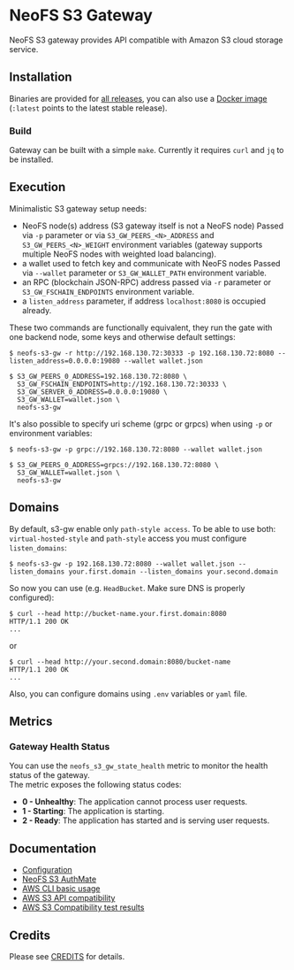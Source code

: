 # NeoFS S3 Gateway

NeoFS S3 gateway provides API compatible with Amazon S3 cloud storage service.

## Installation

Binaries are provided for [all releases](https://github.com/nspcc-dev/neofs-s3-gw/releases),
you can also use a [Docker image](https://hub.docker.com/r/nspccdev/neofs-s3-gw)
(`:latest` points to the latest stable release).

### Build

Gateway can be built with a simple `make`. Currently it requires `curl` and `jq`
to be installed.

## Execution

Minimalistic S3 gateway setup needs:
 * NeoFS node(s) address (S3 gateway itself is not a NeoFS node)
   Passed via `-p` parameter or via `S3_GW_PEERS_<N>_ADDRESS` and
   `S3_GW_PEERS_<N>_WEIGHT` environment variables (gateway supports multiple
   NeoFS nodes with weighted load balancing).
 * a wallet used to fetch key and communicate with NeoFS nodes
   Passed via `--wallet` parameter or `S3_GW_WALLET_PATH` environment variable.
 * an RPC (blockchain JSON-RPC) address passed via `-r` parameter or `S3_GW_FSCHAIN_ENDPOINTS` environment variable.
 * a `listen_address` parameter, if address `localhost:8080` is occupied already.

These two commands are functionally equivalent, they run the gate with one
backend node, some keys and otherwise default settings:
```
$ neofs-s3-gw -r http://192.168.130.72:30333 -p 192.168.130.72:8080 --listen_address=0.0.0.0:19080 --wallet wallet.json

$ S3_GW_PEERS_0_ADDRESS=192.168.130.72:8080 \
  S3_GW_FSCHAIN_ENDPOINTS=http://192.168.130.72:30333 \
  S3_GW_SERVER_0_ADDRESS=0.0.0.0:19080 \
  S3_GW_WALLET=wallet.json \
  neofs-s3-gw
```
It's also possible to specify uri scheme (grpc or grpcs) when using `-p` or environment variables:
```
$ neofs-s3-gw -p grpc://192.168.130.72:8080 --wallet wallet.json

$ S3_GW_PEERS_0_ADDRESS=grpcs://192.168.130.72:8080 \
  S3_GW_WALLET=wallet.json \
  neofs-s3-gw
```

## Domains

By default, s3-gw enable only `path-style access`. 
To be able to use both: `virtual-hosted-style` and `path-style` access you must configure `listen_domains`:

```shell
$ neofs-s3-gw -p 192.168.130.72:8080 --wallet wallet.json --listen_domains your.first.domain --listen_domains your.second.domain
```

So now you can use (e.g. `HeadBucket`. Make sure DNS is properly configured):

```shell
$ curl --head http://bucket-name.your.first.domain:8080
HTTP/1.1 200 OK
...
```

or

```shell
$ curl --head http://your.second.domain:8080/bucket-name
HTTP/1.1 200 OK
...
```

Also, you can configure domains using `.env` variables or `yaml` file.

## Metrics

### Gateway Health Status

You can use the `neofs_s3_gw_state_health` metric to monitor the health status of the gateway.  
The metric exposes the following status codes:

- **0 - Unhealthy**: The application cannot process user requests.
- **1 - Starting**: The application is starting.
- **2 - Ready**: The application has started and is serving user requests.

## Documentation

- [Configuration](./docs/configuration.md)
- [NeoFS S3 AuthMate](./docs/authmate.md)
- [AWS CLI basic usage](./docs/aws_cli.md)
- [AWS S3 API compatibility](./docs/aws_s3_compat.md)
- [AWS S3 Compatibility test results](./docs/s3_test_results.md)

## Credits 

Please see [CREDITS](CREDITS.md) for details.

